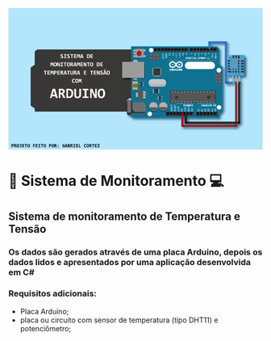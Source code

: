 ![Logo do Projeto](projeto1/imagens/banner.png)

# 📡 Sistema de Monitoramento 💻

## Sistema de monitoramento de Temperatura e Tensão

### Os dados são gerados através de uma placa Arduino, depois os dados lidos e apresentados por uma aplicação desenvolvida em C#

### Requisitos adicionais:
- Placa Arduino;
- placa ou circuito com sensor de temperatura (tipo DHT11) e potenciômetro;
